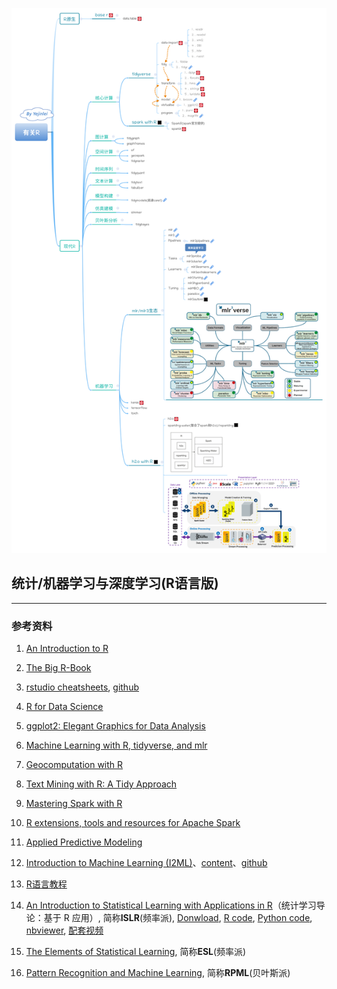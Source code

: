 ![](有关R.png)
##  统计/机器学习与深度学习(R语言版)

---

### 参考资料
1. [An Introduction to R](https://cran.r-project.org/doc/manuals/r-release/R-intro.html)

2. [The Big R-Book](https://share.weiyun.com/h9Z4VxFx)

3. [rstudio cheatsheets](https://rstudio.com/resources/cheatsheets/), [github](https://gitee.com/yejinlei-mirror/rstudio-cheatsheets)

4. [R for Data Science](https://r4ds.had.co.nz/index.html)

5. [ggplot2: Elegant Graphics for Data Analysis](https://ggplot2-book.org/index.html)

6. [Machine Learning with R, tidyverse, and mlr](https://share.weiyun.com/X4XRMj6A)

7. [Geocomputation with R](https://geocompr.robinlovelace.net/)

8. [Text Mining with R: A Tidy Approach](https://www.tidytextmining.com/index.html)

9. [Mastering Spark with R](https://therinspark.com/)

10. [R extensions, tools and resources for Apache Spark](https://github.com/r-spark)

11. [Applied Predictive Modeling](http://appliedpredictivemodeling.com/)

12. [Introduction to Machine Learning (I2ML)](https://introduction-to-machine-learning.netlify.app/)、[content](https://compstat-lmu.github.io/lecture_i2ml/articles/content.html)、[github](https://github.com/compstat-lmu/lecture_i2ml)

13. [R语言教程](https://www.math.pku.edu.cn/teachers/lidf/docs/Rbook/html/_Rbook/index.html)

14. [An Introduction to Statistical Learning with Applications in R](https://statlearning.com/)（统计学习导论：基于 R 应用）, 简称**ISLR**(频率派), [Donwload](https://statlearning.com/ISLR%20Seventh%20Printing.pdf), [R code](https://statlearning.com/All%20Labs.txt), [Python code](https://github.com/hardikkamboj/An-Introduction-to-Statistical-Learning), [nbviewer](https://nbviewer.jupyter.org/github/hardikkamboj/An-Introduction-to-Statistical-Learning/tree/master/), [配套视频](https://www.bilibili.com/video/av60874013/)

15. [The Elements of Statistical Learning](https://web.stanford.edu/~hastie/ElemStatLearn/), 简称**ESL**(频率派)

16. [Pattern Recognition and Machine Learning](https://www.microsoft.com/en-us/research/people/cmbishop/prml-book/), 简称**RPML**(贝叶斯派)

    

